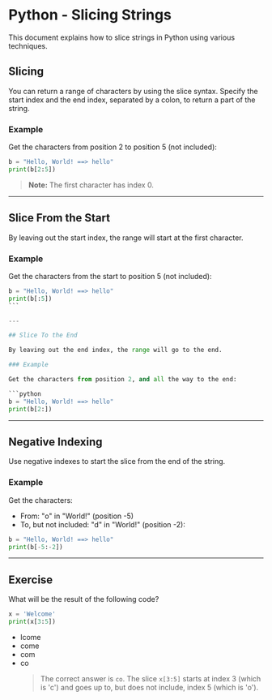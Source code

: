 # Python - Slicing Strings

This document explains how to slice strings in Python using various techniques.

## Slicing

You can return a range of characters by using the slice syntax. Specify the start index and the end index, separated by a colon, to return a part of the string.

### Example

Get the characters from position 2 to position 5 (not included):

```python
b = "Hello, World! ==> hello"
print(b[2:5])
```

> **Note:** The first character has index 0.

---

## Slice From the Start

By leaving out the start index, the range will start at the first character.

### Example

Get the characters from the start to position 5 (not included):

````python
b = "Hello, World! ==> hello"
print(b[:5])
```

---

## Slice To the End

By leaving out the end index, the range will go to the end.

### Example

Get the characters from position 2, and all the way to the end:

```python
b = "Hello, World! ==> hello"
print(b[2:])
````

---

## Negative Indexing

Use negative indexes to start the slice from the end of the string.

### Example

Get the characters:

- From: "o" in "World!" (position -5)
- To, but not included: "d" in "World!" (position -2):

```python
b = "Hello, World! ==> hello"
print(b[-5:-2])
```

---

## Exercise

What will be the result of the following code?

```python
x = 'Welcome'
print(x[3:5])
```

- lcome
- come
- com
- co
  > The correct answer is `co`. The slice `x[3:5]` starts at index 3 (which is 'c') and goes up to, but does not include, index 5 (which is 'o').
